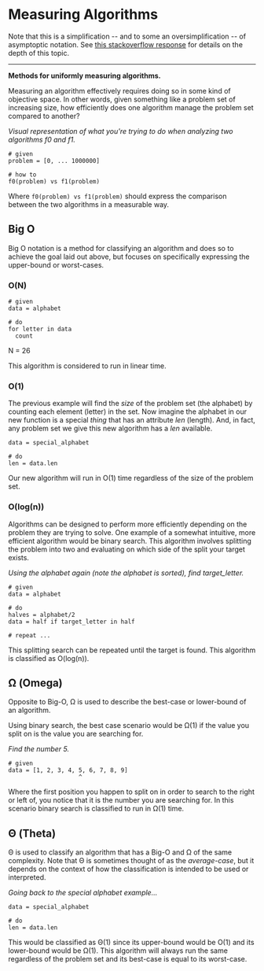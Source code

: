 # Measuring Algorithms

Note that this is a simplification -- and to some an oversimplification -- of asymptoptic notation. See [this stackoverflow response](https://cs.stackexchange.com/a/61) for details on the depth of this topic.

<hr>

**Methods for uniformly measuring algorithms.**

Measuring an algorithm effectively requires doing so in some kind of objective space. In other words, given something like a problem set of increasing size, how efficiently does one algorithm manage the problem set compared to another?

*Visual representation of what you're trying to do when analyzing two algorithms f0 and f1.*
```
# given
problem = [0, ... 1000000]

# how to
f0(problem) vs f1(problem)
```

Where `f0(problem) vs f1(problem)` should express the comparison between the two algorithms in a measurable way.

## Big O

Big O notation is a method for classifying an algorithm and does so to achieve the goal laid out above, but focuses on specifically expressing the upper-bound or worst-cases.

### O(N)

```
# given
data = alphabet

# do
for letter in data
  count
```

N = 26

This algorithm is considered to run in linear time.

### O(1)

The previous example will find the *size* of the problem set (the alphabet) by counting each element (letter) in the set. Now imagine the alphabet in our new function is a special *thing* that has an attribute *len* (length). And, in fact, any problem set we give this new algorithm has a *len* available.

```
data = special_alphabet

# do
len = data.len
```

Our new algorithm will run in O(1) time regardless of the size of the problem set.

### O(log(n))

Algorithms can be designed to perform more efficiently depending on the problem they are trying to solve. One example of a somewhat intuitive, more efficient algorithm would be binary search. This algorithm involves splitting the problem into two and evaluating on which side of the split your target exists.

*Using the alphabet again (note the alphabet is sorted), find target_letter.*
```
# given
data = alphabet

# do
halves = alphabet/2
data = half if target_letter in half

# repeat ...
```

This splitting search can be repeated until the target is found. This algorithm is classified as O(log(n)).


## Ω (Omega)

Opposite to Big-O, Ω is used to describe the best-case or lower-bound of an algorithm.

Using binary search, the best case scenario would be Ω(1) if the value you split on is the value you are searching for.

*Find the number 5.*
```
# given
data = [1, 2, 3, 4, 5, 6, 7, 8, 9]
                    ^
```

Where the first position you happen to split on in order to search to the right or left of, you notice that it is the number you are searching for. In this scenario binary search is classified to run in Ω(1) time.


## Θ (Theta)

Θ is used to classify an algorithm that has a Big-O and Ω of the same complexity. Note that Θ is sometimes thought of as the *average-case*, but it depends on the context of how the classification is intended to be used or interpreted. 

*Going back to the special alphabet example...*
```
data = special_alphabet

# do
len = data.len
```

This would be classified as Θ(1) since its upper-bound would be O(1) and its lower-bound would be Ω(1). This algorithm will always run the same regardless of the problem set and its best-case is equal to its worst-case.